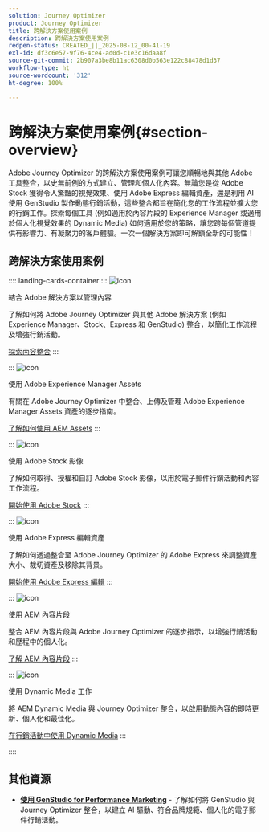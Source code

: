 ```yaml
---
solution: Journey Optimizer
product: Journey Optimizer
title: 跨解決方案使用案例
description: 跨解決方案使用案例
redpen-status: CREATED_||_2025-08-12_00-41-19
exl-id: df3c6e57-9f76-4ce4-ad0d-c1e3c16daa8f
source-git-commit: 2b907a3be8b11ac6308d0b563e122c88478d1d37
workflow-type: ht
source-wordcount: '312'
ht-degree: 100%

---
```


# 跨解決方案使用案例{#section-overview}

Adobe Journey Optimizer 的跨解決方案使用案例可讓您順暢地與其他 Adobe 工具整合，以史無前例的方式建立、管理和個人化內容。無論您是從 Adobe Stock 獲得令人驚豔的視覺效果、使用 Adobe Express 編輯資產，還是利用 AI 使用 GenStudio 製作動態行銷活動，這些整合都旨在簡化您的工作流程並擴大您的行銷工作。探索每個工具 (例如適用於內容片段的 Experience Manager 或適用於個人化視覺效果的 Dynamic Media) 如何適用於您的策略，讓您跨每個管道提供有影響力、有凝聚力的客戶體驗。一次一個解決方案即可解鎖全新的可能性！

## 跨解決方案使用案例

:::: landing-cards-container
:::
![icon](https://cdn.experienceleague.adobe.com/icons/puzzle-piece.svg?lang=zh-Hant)

結合 Adobe 解決方案以管理內容

了解如何將 Adobe Journey Optimizer 與其他 Adobe 解決方案 (例如 Experience Manager、Stock、Express 和 GenStudio) 整合，以簡化工作流程及增強行銷活動。

[探索內容整合](../using/integrations/content-integrations.md)
:::

:::
![icon](https://cdn.experienceleague.adobe.com/icons/screwdriver-wrench.svg?lang=zh-Hant)

使用 Adobe Experience Manager Assets

有關在 Adobe Journey Optimizer 中整合、上傳及管理 Adobe Experience Manager Assets 資產的逐步指南。

[了解如何使用 AEM Assets](../using/integrations/assets.md)
:::

:::
![icon](https://cdn.experienceleague.adobe.com/icons/images.svg?lang=zh-Hant)

使用 Adobe Stock 影像

了解如何取得、授權和自訂 Adobe Stock 影像，以用於電子郵件行銷活動和內容工作流程。

[開始使用 Adobe Stock](../using/integrations/stock.md)
:::

:::
![icon](https://cdn.experienceleague.adobe.com/icons/pencil-ruler.svg?lang=zh-Hant)

使用 Adobe Express 編輯資產

了解如何透過整合至 Adobe Journey Optimizer 的 Adobe Express 來調整資產大小、裁切資產及移除其背景。

[開始使用 Adobe Express 編輯](../using/integrations/express.md)
:::

:::
![icon](https://cdn.experienceleague.adobe.com/icons/code-branch.svg?lang=zh-Hant)

使用 AEM 內容片段

整合 AEM 內容片段與 Adobe Journey Optimizer 的逐步指示，以增強行銷活動和歷程中的個人化。

[了解 AEM 內容片段](../using/integrations/aem-fragments.md)
:::

:::
![icon](https://cdn.experienceleague.adobe.com/icons/bullseye.svg?lang=zh-Hant)

使用 Dynamic Media 工作

將 AEM Dynamic Media 與 Journey Optimizer 整合，以啟用動態內容的即時更新、個人化和最佳化。

[在行銷活動中使用 Dynamic Media](../using/integrations/aem-dynamic.md)
:::

::::


## 其他資源

- **[使用 GenStudio for Performance Marketing](../using/integrations/genstudio.md)** - 了解如何將 GenStudio 與 Journey Optimizer 整合，以建立 AI 驅動、符合品牌規範、個人化的電子郵件行銷活動。
